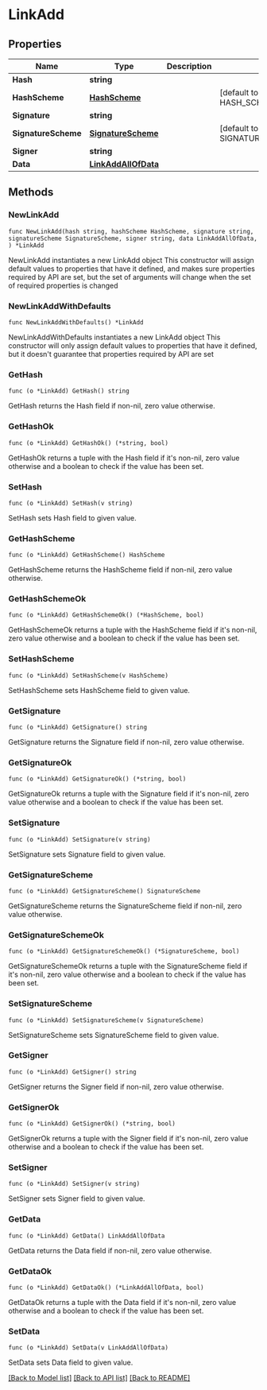 # LinkAdd

## Properties

Name | Type | Description | Notes
------------ | ------------- | ------------- | -------------
**Hash** | **string** |  | 
**HashScheme** | [**HashScheme**](HashScheme.md) |  | [default to HASH_SCHEME_BLAKE3]
**Signature** | **string** |  | 
**SignatureScheme** | [**SignatureScheme**](SignatureScheme.md) |  | [default to SIGNATURE_SCHEME_ED25519]
**Signer** | **string** |  | 
**Data** | [**LinkAddAllOfData**](LinkAddAllOfData.md) |  | 

## Methods

### NewLinkAdd

`func NewLinkAdd(hash string, hashScheme HashScheme, signature string, signatureScheme SignatureScheme, signer string, data LinkAddAllOfData, ) *LinkAdd`

NewLinkAdd instantiates a new LinkAdd object
This constructor will assign default values to properties that have it defined,
and makes sure properties required by API are set, but the set of arguments
will change when the set of required properties is changed

### NewLinkAddWithDefaults

`func NewLinkAddWithDefaults() *LinkAdd`

NewLinkAddWithDefaults instantiates a new LinkAdd object
This constructor will only assign default values to properties that have it defined,
but it doesn't guarantee that properties required by API are set

### GetHash

`func (o *LinkAdd) GetHash() string`

GetHash returns the Hash field if non-nil, zero value otherwise.

### GetHashOk

`func (o *LinkAdd) GetHashOk() (*string, bool)`

GetHashOk returns a tuple with the Hash field if it's non-nil, zero value otherwise
and a boolean to check if the value has been set.

### SetHash

`func (o *LinkAdd) SetHash(v string)`

SetHash sets Hash field to given value.


### GetHashScheme

`func (o *LinkAdd) GetHashScheme() HashScheme`

GetHashScheme returns the HashScheme field if non-nil, zero value otherwise.

### GetHashSchemeOk

`func (o *LinkAdd) GetHashSchemeOk() (*HashScheme, bool)`

GetHashSchemeOk returns a tuple with the HashScheme field if it's non-nil, zero value otherwise
and a boolean to check if the value has been set.

### SetHashScheme

`func (o *LinkAdd) SetHashScheme(v HashScheme)`

SetHashScheme sets HashScheme field to given value.


### GetSignature

`func (o *LinkAdd) GetSignature() string`

GetSignature returns the Signature field if non-nil, zero value otherwise.

### GetSignatureOk

`func (o *LinkAdd) GetSignatureOk() (*string, bool)`

GetSignatureOk returns a tuple with the Signature field if it's non-nil, zero value otherwise
and a boolean to check if the value has been set.

### SetSignature

`func (o *LinkAdd) SetSignature(v string)`

SetSignature sets Signature field to given value.


### GetSignatureScheme

`func (o *LinkAdd) GetSignatureScheme() SignatureScheme`

GetSignatureScheme returns the SignatureScheme field if non-nil, zero value otherwise.

### GetSignatureSchemeOk

`func (o *LinkAdd) GetSignatureSchemeOk() (*SignatureScheme, bool)`

GetSignatureSchemeOk returns a tuple with the SignatureScheme field if it's non-nil, zero value otherwise
and a boolean to check if the value has been set.

### SetSignatureScheme

`func (o *LinkAdd) SetSignatureScheme(v SignatureScheme)`

SetSignatureScheme sets SignatureScheme field to given value.


### GetSigner

`func (o *LinkAdd) GetSigner() string`

GetSigner returns the Signer field if non-nil, zero value otherwise.

### GetSignerOk

`func (o *LinkAdd) GetSignerOk() (*string, bool)`

GetSignerOk returns a tuple with the Signer field if it's non-nil, zero value otherwise
and a boolean to check if the value has been set.

### SetSigner

`func (o *LinkAdd) SetSigner(v string)`

SetSigner sets Signer field to given value.


### GetData

`func (o *LinkAdd) GetData() LinkAddAllOfData`

GetData returns the Data field if non-nil, zero value otherwise.

### GetDataOk

`func (o *LinkAdd) GetDataOk() (*LinkAddAllOfData, bool)`

GetDataOk returns a tuple with the Data field if it's non-nil, zero value otherwise
and a boolean to check if the value has been set.

### SetData

`func (o *LinkAdd) SetData(v LinkAddAllOfData)`

SetData sets Data field to given value.



[[Back to Model list]](../README.md#documentation-for-models) [[Back to API list]](../README.md#documentation-for-api-endpoints) [[Back to README]](../README.md)


